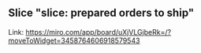 ## Slice "slice: prepared orders to ship"

Link: https://miro.com/app/board/uXjVLGjbeRk=/?moveToWidget=3458764606918579543